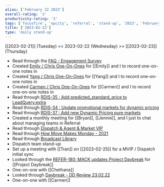 ```yaml
---
alias: ['February 22 2023']
overall-rating: '3'
productivity-rating: '3'
tags: ['focusfire', 'opcity', 'referral', 'stand-up', '2023', 'February', 'Wednesday']
title: ['2023-02-22']
type: 'daily stand-up'
---
```

[[2023-02-21]] (Tuesday) << 2023-02-22 (Wednesday) >> [[2023-02-23]] (Thursday)

- Read through the [FAQ - Engagement Survey](https://docs.google.com/document/d/1NvvGEIMJe3vqvkdVIIOJv5wwwW0rphwGOlYGoDJGM3Q/edit)
- Created [Emily / Chris One-On-Ones](https://docs.google.com/document/d/1CIYTCfc14e3GEwuAr9G9CBsAZ1JwR4c1WIZBc5Ybgk0/edit#) for [[Emily]] and I to record one-on-one notes in
- Created [Yang / Chris One-On-Ones](https://docs.google.com/document/d/1ckJIfFxy_idEaOaxq2mMV2AsSVvG4z69J1KfKX1N2ZE/edit#heading=h.t5by3o4hrzbn) for [[Yang]] and I to record one-on-one notes in
- Created [Carmen / Chris One-On-Ones](https://docs.google.com/document/d/1BuwAf8rqcncpARkcxN7OeLYWzlC8LVPiyBIbOi0PiYE/edit#heading=h.t5by3o4hrzbn) for [[Carmen]] and I to record one-on-one notes in
- Read through [RDIS-35 : Add predicted_standard_price to LeadQuery.extra](https://moveinc.atlassian.net/browse/RDIS-35)
- Read through [RDIS-34 : Update promotional markets for dynamic pricing](https://moveinc.atlassian.net/browse/RDIS-34)
- Read through [RDIS-37 : Add new Dynamic Pricing pure markets ](https://moveinc.atlassian.net/browse/RDIS-37)
- Created a monthly meeting for [[Bryan]], [[Jennie]], and I just to chat about managing teams in Referral
- Read through [Dispatch & Agent & Market VIP](https://docs.google.com/presentation/d/1KNqtN4v8iusky272I-liCW9xT-OzGHztdNfxNz3KfBs/edit#slide=id.p)
- Read through [How Move Makes Monday - 2021](https://docs.google.com/presentation/d/1BeqUIUIUdF1eg_JpY97goI83GWMsdqdVBwSAWGz_dI4/edit#slide=id.gc985c93479_0_1763)
- Read through [Broadcast Library](https://docs.google.com/document/d/1iU7vgfg9eJ_vA-WBPZYokHuqKdhViKTpOp9cvtDSqnM/edit)
- Dispatch team stand-up
- Set up a meeting with [[Tran]] on [[2023-02-25]] for a MVIP / Dispatch initial sync
- Looked through the [REFER-180: MACK updates Project Daybreak](https://moveinc.atlassian.net/browse/REFER-180) for [[Project Daybreak]]
- One-on-one with [[Chethana]]
- Looked through [Daybreak - DD Review 23.02.22](https://docs.google.com/presentation/d/1PFC03gq6E5-JDsixL8dQP4jGnJAsqlRslDStUetw9Hg/edit#slide=id.g20f4d7a66d7_0_878)
- One-on-one with [[Carmen]]